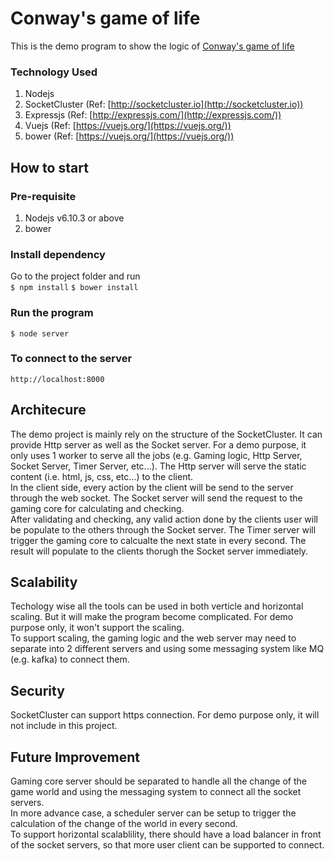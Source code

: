 # Conway's game of life  

This is the demo program to show the logic of [Conway's game of life](https://en.wikipedia.org/wiki/Conway%27s_Game_of_Life)  

### Technology Used   
1. Nodejs  
2. SocketCluster (Ref: [http://socketcluster.io](http://socketcluster.io))  
3. Expressjs (Ref: [http://expressjs.com/](http://expressjs.com/))
4. Vuejs (Ref: [https://vuejs.org/](https://vuejs.org/))  
5. bower (Ref: [https://vuejs.org/](https://vuejs.org/))  

## How to start 
### Pre-requisite  
1. Nodejs v6.10.3 or above  
2. bower  

### Install dependency  
Go to the project folder and run  
`$ npm install`
`$ bower install`

### Run the program  
`$ node server`  

### To connect to the server
`http://localhost:8000`  

## Architecure  
The demo project is mainly rely on the structure of the SocketCluster. It can provide Http server as well as the Socket server.
For a demo purpose, it only uses 1 worker to serve all the jobs (e.g. Gaming logic, Http Server, Socket Server, Timer Server, etc...). The Http server will serve the static content (i.e. html, js, css, etc...) to the client.   
In the client side, every action by the client will be send to the server through the web socket. The Socket server will send the request to the gaming core for calculating and checking.  
After validating and checking, any valid action done by the clients user will be populate to the others through the Socket server.
The Timer server will trigger the gaming core to calcualte the next state in every second. The result will populate to the clients thorugh the Socket server immediately.  

## Scalability  
Techology wise all the tools can be used in both verticle and horizontal scaling. But it will make the program become complicated. For demo purpose only, it won't support the scaling.   
To support scaling, the gaming logic and the web server may need to separate into 2 different servers and using some messaging system like MQ (e.g. kafka) to connect them.

## Security 
SocketCluster can support https connection. For demo purpose only, it will not include in this project.  

## Future Improvement   
Gaming core server should be separated to handle all the change of the game world and using the messaging system to connect all the socket servers.   
In more advance case, a scheduler server can be setup to trigger the calculation of the change of the world in every second.  
To support horizontal scalablility, there should have a load balancer in front of the socket servers, so that more user client can be supported to connect.